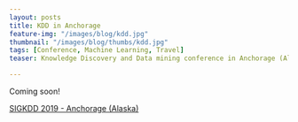 ```yaml
---
layout: posts
title: KDD in Anchorage
feature-img: "/images/blog/kdd.jpg"
thumbnail: "/images/blog/thumbs/kdd.jpg"
tags: [Conference, Machine Learning, Travel]
teaser: Knowledge Discovery and Data mining conference in Anchorage (Alaska) - August 2019

---
```




Coming soon!

[SIGKDD 2019 - Anchorage (Alaska)](https://www.kdd.org/kdd2019/)



